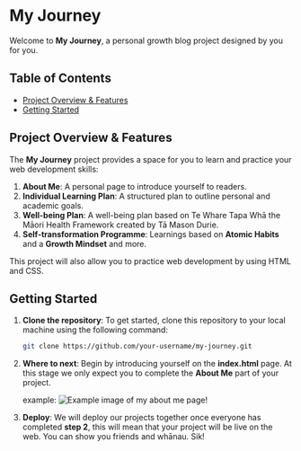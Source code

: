 # My Journey

Welcome to **My Journey**, a personal growth blog project designed by you for you.

## Table of Contents

- [Project Overview & Features](#project-overview-&-Features)
- [Getting Started](#getting-started)
<!-- - [Folder Structure](#folder-structure) -->
<!-- - [Features](#features) -->
<!-- - [Contributing](#contributing) -->
<!-- - [License](#license) -->

## Project Overview & Features

The **My Journey** project provides a space for you to learn and practice your web development skills:

1. **About Me**: A personal page to introduce yourself to readers.
2. **Individual Learning Plan**: A structured plan to outline personal and academic goals.
3. **Well-being Plan**: A well-being plan based on Te Whare Tapa Whā the Māori Health Framework created by Tā Mason Durie.
4. **Self-transformation Programme**: Learnings based on **Atomic Habits** and a **Growth Mindset** and more.

This project will also allow you to practice web development by using HTML and CSS.

<!-- ## Features -->

<!-- - **About Me Page**: A simple page where learners can introduce themselves.
- **Learning Plan**: A framework for learners to set and track personal goals.
- **Well-being Plan**: A section dedicated to nurturing self-care and mindfulness.
- **Self-transformation Programme**:
  - **Atomic Habits**: Learners can document their learnings from the popular book and worksheets and apply the habit-building techniques into their lives.
  - **Growth Mindset**: A space for students to reflect on adopting a growth mindset for learning and self-improvement. -->

## Getting Started

1. **Clone the repository**:
   To get started, clone this repository to your local machine using the following command:

   ```bash
   git clone https://github.com/your-username/my-journey.git

2. **Where to next**:
   Begin by introducing yourself on the **index.html** page. At this stage we only expect you to complete the **About Me** part of your project.

   example:
   ![Example image of my about me page!](./public/Example.png)

3. **Deploy**:
  We will deploy our projects together once everyone has completed **step 2**, this will mean that your project will be live on the web. You can show you friends and whānau. Sik! 
